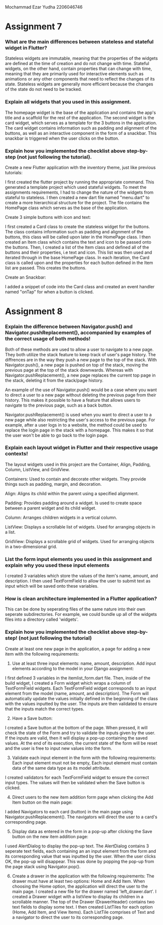 Mochammad Ezar Yudha
2206046746

<h1>Assignment 7</h1>

<h3>What are the main differences between stateless and stateful widget in Flutter?</h3>
Stateless widgets are immutable, meaning that the properties of the widgets are defined at the time of creation and do not change with time. Stateful widgets, on the other hand, contain properties that can change with time, meaning that they are primarily used for interactive elements such as animations or any other components that need to reflect the changes of its state. Stateless widgets are generally more efficient because the changes of the state do not need to be tracked.

<h3>Explain all widgets that you used in this assignment.</h3>
The homepage widget is the base of the application and contains the app's title and a scaffold for the rest of the application. The second widget is the card widget, which serves as a template for the 3 buttons in the application. The card widget contains information such as padding and alignment of the buttons, as well as an interactive component in the form of a snackbar. This snackbar is triggered when the user clicks on the button.

<h3>Explain how you implemented the checklist above step-by-step (not just following the tutorial).</h3>

Create a new Flutter application with the inventory theme, just like previous tutorials:

I first created the flutter project by running the appropriate command. This generated a template project which used stateful widgets. To meet the assignments requirements, I had to change the nature of the widgets from stateful to stateless. I then created a new dart file named "menu.dart" to create a more hierarchical structure for the project. The file contains the HomePage class which serves as the base of the application.

Create 3 simple buttons with icon and text:

I first created a Card class to create the stateless widget for the buttons. The class contains information such as padding and alignment of the buttons, this class will be called upon later in the HomePage class. I then created an Item class which contains the text and icon to be passed onto the buttons. Then, I created a list of the Item class and defined all of the buttons and their properties, i.e text and icon. This list was then used and iterated through in the base HomePage class. In each iteration, the Card class is called upon and the properties for each button defined in the Item list are passed. This creates the buttons.

Create an Snackbar:

I added a snippet of code into the Card class and created an event handler named "onTap" for when a button is clicked.

<h1>Assignment 8</h1>

<h3>Explain the difference between Navigator.push() and Navigator.pushReplacement(), accompanied by examples of the correct usage of both methods!</h3>
Both of these methods are used to allow a user to navigate to a new page. They both utilize the stack feature to keep track of user's page history. The diffrences are in the way they push a new page to the top of the stack. With Navigator.push(), a new page is pushed on top of the stack, moving the previous page at the top of the stack downwards. Whereas with Navigator.pushReplacement(), a new page replaces the current top page in the stack, deleting it from the stack/page history.

An example of the use of Navigator.push() would be a case where you want to direct a user to a new page without deleting the previous page from their history. This makes it possible to have a feature that allows users to navigate to the previous page, such as a back button.

Navigator.pushReplacement() is used when you want to direct a user to a new page while also restricting the user's access to the previous page. For example, after a user logs in to a website, the method could be used to replace the login page in the stack with a homepage. This makes it so that the user won't be able to go back to the login page.

<h3>Explain each layout widget in Flutter and their respective usage contexts!</h3>
The layout widgets used in this project are the Container, Align, Padding, Column, ListView, and GridView.

Containers: Used to contain and decorate other widgets. They provide things such as padding, margin, and decoration.

Align: Aligns its child within the parent using a specified alignment.

Padding: Provides padding around a widget. Is used to create space between a parent widget and its child widget.

Column: Arranges children widgets in a vertical column.

ListView: Displays a scrollable list of widgets. Used for arranging objects in a list.

GridView: Displays a scrollable grid of widgets. Used for arranging objects in a two-dimensional grid.

<h3>List the form input elements you used in this assignment and explain why you used these input elements</h3>
I created 3 variables which store the values of the item's name, amount, and description. I then used TextFormField to allow the user to submit text as input which will be saved onto these variables.

<h3>How is clean architecture implemented in a Flutter application?</h3>
This can be done by seperating files of the same nature into their own seperate subdirectories. For example, we could bundle up all of the widgets files into a directory called 'widgets'.

<h3>Explain how you implemented the checklist above step-by-step! (not just following the tutorial)</h3>

Create at least one new page in the application, a page for adding a new item with the following requirements:

1. Use at least three input elements: name, amount, description. Add input elements according to the model in your Django assignment:

I first defined 3 variables in the itemlist_form.dart file. Then, inside of the build widget, I created a Form widget which wraps a column of TextFormField widgets. Each TextFormField widget corresponds to an input element from the model (name, amount, and description). The Form will automatically update the values initially defined in the beginning of the class with the values inputted by the user. The inputs are then validated to ensure that the inputs match the correct types.

2. Have a Save button:

I created a Save button at the bottom of the page. When pressed, it will check the state of the Form and try to validate the inputs given by the user. If the inputs are valid, then it will display a pop-up containing the saved values. At the end of its execution, the current state of the form will be reset and the user is free to input new values into the form.

3. Validate each input element in the form with the following requirements: Each input element must not be empty, Each input element must contain data of the same data type as its model attribute.

I created validators for each TextFormField widget to ensure the correct input types. The values will then be validated when the Save button is clicked.

4. Direct users to the new item addition form page when clicking the Add Item button on the main page:

I added Navigators to each card (button) in the main page using Navigator.pushReplacement(). The navigators will direct the user to a card's corresponding page.

5. Display data as entered in the form in a pop-up after clicking the Save button on the new item addition page:

I used AlertDialog to display the pop-up text. The AlertDialog contains 3 seperate text fields, each containing an an input element from the form and its corresponding value that was inputted by the user. When the user clicks OK, the pop-up will disappear. This was done by popping the pop-up from the page stack using Navigator.pop().

6. Create a drawer in the application with the following requirements: The drawer must have at least two options: Home and Add Item. When choosing the Home option, the application will direct the user to the main page.
I created a new file for the drawer named 'left_drawer.dart'. I created a Drawer widget with a listView to display its children in a scrollable manner. The top of the Drawer (DrawerHeader) contains two text fields to display some text. I then created ListTiles for each option (Home, Add Item, and View Items). Each ListTile comprises of Text and a navigator to direct the user to its corresponding page.


